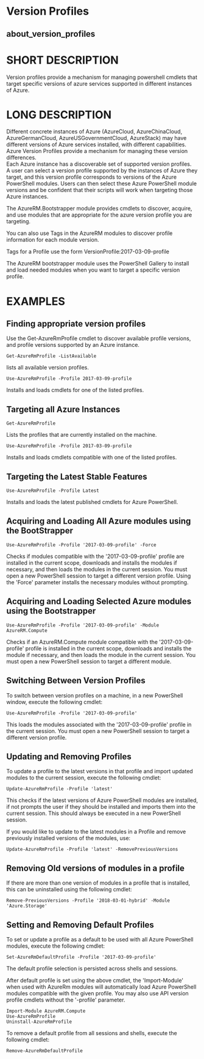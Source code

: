 ﻿# Version Profiles
## about_version_profiles  

# SHORT DESCRIPTION
Version profiles provide a mechanism for managing powershell cmdlets that target 
specific versions of azure services supported in different instances of Azure.

# LONG DESCRIPTION
Different concrete instances of Azure (AzureCloud, AzureChinaCloud, 
AzureGermanCloud, AzureUSGovernmentCloud, AzureStack) may have different 
versions of Azure services installed, with different capabilities. Azure 
Version Profiles provide a mechanism for managing these version differences.  
Each Azure instance has a discoverable set of supported version profiles.  
A user can select a version profile supported by the instances of Azure they 
target, and this version profile corresponds to versions of the Azure PowerShell 
modules. Users can then select these Azure PowerShell module versions and be 
confident that their scripts will work when targeting those Azure instances.

The AzureRM.Bootstrapper module provides cmdlets to discover, acquire, and use 
modules that are appropriate for the azure version profile you are targeting.

You can also use Tags in the AzureRM modules to discover profile information 
for each module version.  

Tags for a Profile use the form VersionProfile:2017-03-09-profile

The AzureRM bootstrapper module uses the PowerShell Gallery to install and 
load needed modules when you want to target a specific version profile.

# EXAMPLES

## Finding appropriate version profiles

Use the Get-AzureRmProfile cmdlet to discover available profile versions, 
and profile versions supported by an Azure instance.

```
Get-AzureRmProfile -ListAvailable 
```

lists all available version profiles.

```
Use-AzureRmProfile -Profile 2017-03-09-profile
``` 

Installs and loads cmdlets for one of the listed profiles.

## Targeting all Azure Instances

```
Get-AzureRmProfile
``` 

Lists the profiles that are currently installed on the machine.

```
Use-AzureRmProfile -Profile 2017-03-09-profile
``` 
Installs and loads cmdlets compatible with one of the listed profiles.

## Targeting the Latest Stable Features

```
Use-AzureRmProfile -Profile Latest
```
Installs and loads the latest published cmdlets for Azure PowerShell.

## Acquiring and Loading All Azure modules using the BootStrapper

```
Use-AzureRmProfile -Profile '2017-03-09-profile' -Force
```

Checks if  modules compatible with the '2017-03-09-profile' profile are 
installed in the current scope, downloads and installs the modules if necessary, 
and then loads the modules in the current session.  You must open a new 
PowerShell session to target a different version profile.  Using the 
'Force' parameter installs the necessary modules without prompting.

## Acquiring and Loading Selected Azure modules using the Bootstrapper

```
Use-AzureRmProfile -Profile '2017-03-09-profile' -Module AzureRM.Compute
```

Checks if an AzureRM.Compute module compatible with the 
'2017-03-09-profile' profile is installed in the current scope, downloads 
and installs the module if necessary, and then loads the module in the 
current session.  You must open a new PowerShell session to target a different 
module.

## Switching Between Version Profiles

To switch between version profiles on a machine, in a new PowerShell window, 
execute the following cmdlet:

```
Use-AzureRmProfile -Profile '2017-03-09-profile'
```

This loads the modules associated with the '2017-03-09-profile' profile in 
the current session.  You must open a new PowerShell session to target a 
different version profile.  

## Updating and Removing Profiles

To update a profile to the latest versions in that profile and import updated 
modules to the current session, execute the following cmdlet:

```
Update-AzureRmProfile -Profile 'latest'
```

This checks if the latest versions of Azure PowerShell modules are 
installed, if not prompts the user if they should be installed and imports 
them into the current session. This should always be executed in a new 
PowerShell session.

If you would like to update to the latest modules in a Profile and remove 
previously installed versions of the modules, use:

```
Update-AzureRmProfile -Profile 'latest' -RemovePreviousVersions
```

## Removing Old versions of modules in a profile

If there are more than one version of modules in a profile that is installed,
this can be uninstalled using the following cmdlet:

```
Remove-PreviousVersions -Profile '2018-03-01-hybrid' -Module  'Azure.Storage'
```

## Setting and Removing Default Profiles

To set or update a profile as a default to be used with all Azure PowerShell 
modules, execute the following cmdlet:

```
Set-AzureRmDefaultProfile -Profile '2017-03-09-profile'
```
The default profile selection is persisted across shells and sessions.

After default profile is set using the above cmdlet,  the 'Import-Module'
when used with AzureRm modules will automatically load Azure PowerShell 
modules compatible with the given profile. You may also use API version 
profile cmdlets without the '-profile' parameter.

```
Import-Module AzureRM.Compute
Use-AzureRmProfile
Uninstall-AzureRmProfile
```

To remove a default profile from all sessions and shells, execute the following
 cmdlet:

```
Remove-AzureRmDefaultProfile 
```
